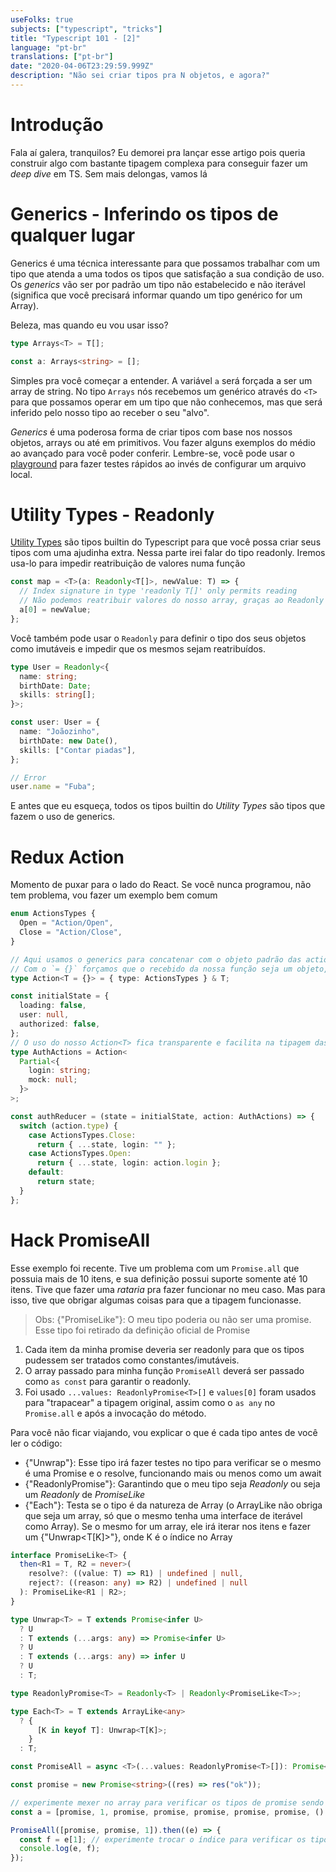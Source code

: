 ```yaml
---
useFolks: true
subjects: ["typescript", "tricks"]
title: "Typescript 101 - [2]"
language: "pt-br"
translations: ["pt-br"]
date: "2020-04-06T23:29:59.999Z"
description: "Não sei criar tipos pra N objetos, e agora?"
---
```


# Introdução

Fala aí galera, tranquilos? Eu demorei pra lançar esse artigo pois queria construir algo com bastante tipagem complexa para
conseguir fazer um _deep dive_ em TS. Sem mais delongas, vamos lá

# Generics - Inferindo os tipos de qualquer lugar

Generics é uma técnica interessante para que possamos trabalhar com um tipo que atenda a uma todos os tipos que satisfação a
sua condição de uso. Os _generics_ vão ser por padrão um tipo não estabelecido e não iterável (significa que você precisará informar
quando um tipo genérico for um Array).

Beleza, mas quando eu vou usar isso?

```typescript
type Arrays<T> = T[];

const a: Arrays<string> = [];
```

Simples pra você começar a entender. A variável `a` será forçada a ser um array de string. No tipo `Arrays` nós recebemos um genérico através do `<T>` para que possamos operar em um tipo que não conhecemos, mas que será inferido pelo nosso tipo ao receber o seu "alvo".

_Generics_ é uma poderosa forma de criar tipos com base nos nossos objetos, arrays ou até em primitivos. Vou fazer alguns exemplos do médio ao avançado para você poder conferir. Lembre-se, você pode usar o [playground](https://www.typescriptlang.org/play/index.html) para fazer testes rápidos ao invés de configurar um arquivo local.

# Utility Types - Readonly

[Utility Types](https://www.typescriptlang.org/docs/handbook/utility-types.html) são tipos builtin do Typescript para que você possa criar seus tipos com uma ajudinha extra. Nessa parte irei falar do tipo readonly. Iremos usa-lo para impedir reatribuição de valores numa função

```typescript
const map = <T>(a: Readonly<T[]>, newValue: T) => {
  // Index signature in type 'readonly T[]' only permits reading
  // Não podemos reatribuir valores do nosso array, graças ao Readonly
  a[0] = newValue;
};
```

Você também pode usar o `Readonly` para definir o tipo dos seus objetos como imutáveis e impedir que os mesmos sejam reatribuídos.

```typescript
type User = Readonly<{
  name: string;
  birthDate: Date;
  skills: string[];
}>;

const user: User = {
  name: "Joãozinho",
  birthDate: new Date(),
  skills: ["Contar piadas"],
};

// Error
user.name = "Fuba";
```

E antes que eu esqueça, todos os tipos builtin do _Utility Types_ são tipos que fazem o uso de generics.

# Redux Action

Momento de puxar para o lado do React. Se você nunca programou, não tem problema, vou fazer um exemplo bem comum

```typescript
enum ActionsTypes {
  Open = "Action/Open",
  Close = "Action/Close",
}

// Aqui usamos o generics para concatenar com o objeto padrão das actions recebidas no reducer
// Com o `= {}` forçamos que o recebido da nossa função seja um objeto, evitando tipos errados
type Action<T = {}> = { type: ActionsTypes } & T;

const initialState = {
  loading: false,
  user: null,
  authorized: false,
};
// O uso do nosso Action<T> fica transparente e facilita na tipagem das ações de nosso reducer
type AuthActions = Action<
  Partial<{
    login: string;
    mock: null;
  }>
>;

const authReducer = (state = initialState, action: AuthActions) => {
  switch (action.type) {
    case ActionsTypes.Close:
      return { ...state, login: "" };
    case ActionsTypes.Open:
      return { ...state, login: action.login };
    default:
      return state;
  }
};
```

# Hack PromiseAll

Esse exemplo foi recente. Tive um problema com um `Promise.all` que possuia mais de 10 itens, e sua definição possui suporte somente até 10 itens. Tive que fazer uma _rataria_ pra fazer funcionar no meu caso. Mas para isso, tive que obrigar algumas coisas para que a tipagem funcionasse.

> Obs: {"PromiseLike<T>"}: O meu tipo poderia ou não ser uma promise. Esse tipo foi retirado da definição oficial de Promise

1. Cada item da minha promise deveria ser readonly para que os tipos pudessem ser tratados como constantes/imutáveis.
2. O array passado para minha função `PromiseAll` deverá ser passado como `as const` para garantir o readonly.
3. Foi usado `...values: ReadonlyPromise<T>[]` e `values[0]` foram usados para "trapacear" a tipagem original, assim como o `as any` no `Promise.all` e após a invocação do método.

Para você não ficar viajando, vou explicar o que é cada tipo antes de você ler o código:

- {"Unwrap<T>"}: Esse tipo irá fazer testes no tipo para verificar se o mesmo é uma Promise e o resolve, funcionando mais ou menos como um await
- {"ReadonlyPromise<T>"}: Garantindo que o meu tipo seja _Readonly_ ou seja um _Readonly_ de _PromiseLike_
- {"Each<T>"}: Testa se o tipo é da natureza de Array (o ArrayLike não obriga que seja um array, só que o mesmo tenha uma interface de iterável como Array). Se o mesmo for um array, ele irá iterar nos itens e fazer um {"Unwrap<T[K]>"}, onde K é o índice no Array

```typescript
interface PromiseLike<T> {
  then<R1 = T, R2 = never>(
    resolve?: ((value: T) => R1) | undefined | null,
    reject?: ((reason: any) => R2) | undefined | null
  ): PromiseLike<R1 | R2>;
}

type Unwrap<T> = T extends Promise<infer U>
  ? U
  : T extends (...args: any) => Promise<infer U>
  ? U
  : T extends (...args: any) => infer U
  ? U
  : T;

type ReadonlyPromise<T> = Readonly<T> | Readonly<PromiseLike<T>>;

type Each<T> = T extends ArrayLike<any>
  ? {
      [K in keyof T]: Unwrap<T[K]>;
    }
  : T;

const PromiseAll = async <T>(...values: ReadonlyPromise<T>[]): Promise<Each<T>> => Promise.all(values[0] as any) as any;

const promise = new Promise<string>((res) => res("ok"));

// experimente mexer no array para verificar os tipos de promise sendo resolvidas
const a = [promise, 1, promise, promise, promise, promise, promise, () => {}] as const;

PromiseAll([promise, promise, 1]).then((e) => {
  const f = e[1]; // experimente trocar o índice para verificar os tipos
  console.log(e, f);
});
```
